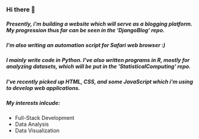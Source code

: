 ### Hi there 👋

##### Presently, i'm building a website which will serve as a blogging platform. My progression thus far can be seen in the 'DjangoBlog' repo. 
##### I'm also writing an automation script for Safari web browser :) 

##### I mainly write code in Python. I've also written programs in R, mostly for analyzing datasets, which will be put in the 'StatisticalComputing' repo. 
##### I've recently picked up HTML, CSS, and some JavaScript which i'm using to develop web applications.

##### My interests inlcude:
* Full-Stack Development
* Data Analysis
* Data Visualization
